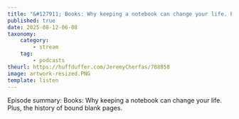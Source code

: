 ```yaml
---
title: "&#127911; Books: Why keeping a notebook can change your life. Plus, the history of bound blank pages."
published: true
date: 2025-08-12-06-08
taxonomy:
    category:
        - stream
    tag:
        - podcasts
theurl: https://huffduffer.com/JeremyCherfas/708858
image: artwork-resized.PNG
template: listen
---
```


Episode summary: Books: Why keeping a notebook can change your life. Plus, the history of bound blank pages.
